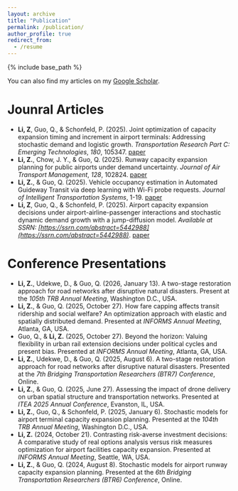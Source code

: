 ```yaml
---
layout: archive
title: "Publication"
permalink: /publication/
author_profile: true
redirect_from:
  - /resume
---
```


{% include base_path %}

You can also find my articles on my [Google Scholar](https://scholar.google.com/citations?user=3nrmMOUAAAAJ&hl=en).


Jounral Articles
======
* **Li, Z**, Guo, Q., & Schonfeld, P. (2025). Joint optimization of capacity expansion timing and increment in airport terminals: Addressing stochastic demand and logistic growth. *Transportation Research Part C: Emerging Technologies*, *180*, 105347. [paper](https://doi.org/10.1016/j.trc.2025.105347)
* **Li, Z.**, Chow, J. Y., & Guo, Q. (2025). Runway capacity expansion planning for public airports under demand uncertainty. *Journal of Air Transport Management*, *128*, 102824. [paper](https://doi.org/10.1016/j.jairtraman.2025.102824)
* **Li, Z.**, & Guo, Q. (2025). Vehicle occupancy estimation in Automated Guideway Transit via deep learning with Wi-Fi probe requests. *Journal of Intelligent Transportation Systems*, 1-19. [paper](https://doi.org/10.1080/15472450.2025.2499590)
* **Li, Z**, Guo, Q., & Schonfeld, P. (2025). Airport capacity expansion decisions under airport-airline-passenger interactions and stochastic dynamic demand growth with a jump-diffusion model. *Available at SSRN: [https://ssrn.com/abstract=5442988](https://ssrn.com/abstract=5442988)*. [paper](https://dx.doi.org/10.2139/ssrn.5442988)


  
Conference Presentations
======
* **Li, Z.**, Udekwe, D., & Guo, Q. (2026, January 13). A two-stage restoration approach for road networks after disruptive natural disasters. Present at the *105th TRB Annual Meeting*, Washington D.C., USA.
* **Li, Z.**, & Guo, Q. (2025, October 27). How fare capping affects transit ridership and social welfare? An optimization approach with elastic and spatially distributed demand. Presented at *INFORMS Annual Meeting*, Atlanta, GA, USA.
* Guo, Q., & **Li, Z.**  (2025, October 27). Beyond the horizon: Valuing flexibility in urban rail extension decisions under political cycles and present bias. Presented at *INFORMS Annual Meeting*, Atlanta, GA, USA.
* **Li, Z.**, Udekwe, D., & Guo, Q. (2025, August 6). A two-stage restoration approach for road networks after disruptive natural disasters. Presented at the *7th Bridging Transportation Researchers (BTR7) Conference*, Online.
* **Li, Z.**, & Guo, Q. (2025, June 27). Assessing the impact of drone delivery on urban spatial structure and transportation networks. Presented at *ITEA 2025 Annual Conference*, Evanston, IL, USA.
* **Li, Z.**, Guo, Q., & Schonfeld, P. (2025, January 6). Stochastic models for airport terminal capacity expansion planning. Presented at the *104th TRB Annual Meeting*, Washington D.C., USA.
* **Li, Z.** (2024, October 21). Contrasting risk-averse investment decisions: A comparative study of real options analysis versus risk measures optimization for airport facilities capacity expansion. Presented at *INFORMS Annual Meeting*, Seattle, WA, USA.
* **Li, Z.**, & Guo, Q. (2024, August 8). Stochastic models for airport runway capacity expansion planning. Presented at the *6th Bridging Transportation Researchers (BTR6) Conference*, Online.

